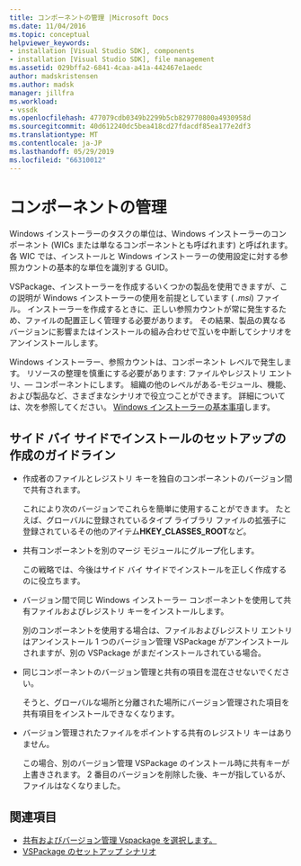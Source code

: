 ```yaml
---
title: コンポーネントの管理 |Microsoft Docs
ms.date: 11/04/2016
ms.topic: conceptual
helpviewer_keywords:
- installation [Visual Studio SDK], components
- installation [Visual Studio SDK], file management
ms.assetid: 029bffa2-6841-4caa-a41a-442467e1aedc
author: madskristensen
ms.author: madsk
manager: jillfra
ms.workload:
- vssdk
ms.openlocfilehash: 477079cdb0349b2299b5cb829770800a4930958d
ms.sourcegitcommit: 40d612240dc5bea418cd27fdacdf85ea177e2df3
ms.translationtype: MT
ms.contentlocale: ja-JP
ms.lasthandoff: 05/29/2019
ms.locfileid: "66310012"
---
```

# <a name="component-management"></a>コンポーネントの管理
Windows インストーラーのタスクの単位は、Windows インストーラーのコンポーネント (WICs または単なるコンポーネントとも呼ばれます) と呼ばれます。 各 WIC では、インストールと Windows インストーラーの使用設定に対する参照カウントの基本的な単位を識別する GUID。

 VSPackage、インストーラーを作成するいくつかの製品を使用できますが、この説明が Windows インストーラーの使用を前提としています ( *.msi*) ファイル。 インストーラーを作成するときに、正しい参照カウントが常に発生するため、ファイルの配置正しく管理する必要があります。 その結果、製品の異なるバージョンに影響またはインストールの組み合わせで互いを中断してシナリオをアンインストールします。

 Windows インストーラー、参照カウントは、コンポーネント レベルで発生します。 リソースの整理を慎重にする必要があります: ファイルやレジストリ エントリ、— コンポーネントにします。 組織の他のレベルがある-モジュール、機能、および製品など、さまざまなシナリオで役立つことができます。 詳細については、次を参照してください。 [Windows インストーラーの基本事項](../../extensibility/internals/windows-installer-basics.md)します。

## <a name="guidelines-of-authoring-setup-for-side-by-side-installation"></a>サイド バイ サイドでインストールのセットアップの作成のガイドライン

- 作成者のファイルとレジストリ キーを独自のコンポーネントのバージョン間で共有されます。

     これにより次のバージョンでこれらを簡単に使用することができます。 たとえば、グローバルに登録されているタイプ ライブラリ ファイルの拡張子に登録されているその他のアイテム**HKEY_CLASSES_ROOT**など。

- 共有コンポーネントを別のマージ モジュールにグループ化します。

     この戦略では、今後はサイド バイ サイドでインストールを正しく作成するのに役立ちます。

- バージョン間で同じ Windows インストーラー コンポーネントを使用して共有ファイルおよびレジストリ キーをインストールします。

     別のコンポーネントを使用する場合は、ファイルおよびレジストリ エントリはアンインストール 1 つのバージョン管理 VSPackage がアンインストールされますが、別の VSPackage がまだインストールされている場合。

- 同じコンポーネントのバージョン管理と共有の項目を混在させないでください。

     そうと、グローバルな場所と分離された場所にバージョン管理された項目を共有項目をインストールできなくなります。

- バージョン管理されたファイルをポイントする共有のレジストリ キーはありません。

     この場合、別のバージョン管理 VSPackage のインストール時に共有キーが上書きされます。 2 番目のバージョンを削除した後、キーが指しているが、ファイルはなくなりました。

## <a name="see-also"></a>関連項目
- [共有およびバージョン管理 Vspackage を選択します。](../../extensibility/choosing-between-shared-and-versioned-vspackages.md)
- [VSPackage のセットアップ シナリオ](../../extensibility/internals/vspackage-setup-scenarios.md)